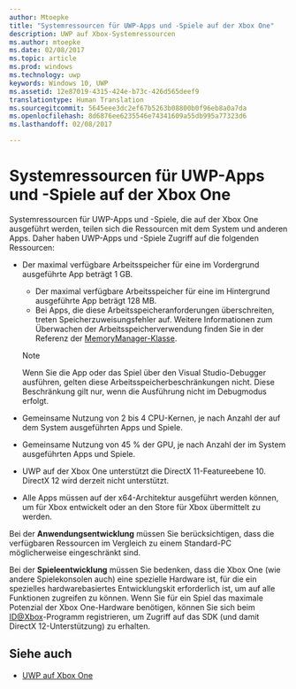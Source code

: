 ```yaml
---
author: Mtoepke
title: "Systemressourcen für UWP-Apps und -Spiele auf der Xbox One"
description: UWP auf Xbox-Systemressourcen
ms.author: mtoepke
ms.date: 02/08/2017
ms.topic: article
ms.prod: windows
ms.technology: uwp
keywords: Windows 10, UWP
ms.assetid: 12e87019-4315-424e-b73c-426d565deef9
translationtype: Human Translation
ms.sourcegitcommit: 5645eee3dc2ef67b5263b08800b0f96eb8a0a7da
ms.openlocfilehash: 8d6876ee6235546e74341609a55db995a77323d6
ms.lasthandoff: 02/08/2017

---
```


# <a name="system-resources-for-uwp-apps-and-games-on-xbox-one"></a>Systemressourcen für UWP-Apps und -Spiele auf der Xbox One

Systemressourcen für UWP-Apps und -Spiele, die auf der Xbox One ausgeführt werden, teilen sich die Ressourcen mit dem System und anderen Apps. Daher haben UWP-Apps und -Spiele Zugriff auf die folgenden Ressourcen:

* Der maximal verfügbare Arbeitsspeicher für eine im Vordergrund ausgeführte App beträgt 1 GB.
    * Der maximal verfügbare Arbeitsspeicher für eine im Hintergrund ausgeführte App beträgt 128 MB.
    * Bei Apps, die diese Arbeitsspeicheranforderungen überschreiten, treten Speicherzuweisungsfehler auf. Weitere Informationen zum Überwachen der Arbeitsspeicherverwendung finden Sie in der Referenz der [MemoryManager-Klasse](https://msdn.microsoft.com/library/windows/apps/windows.system.memorymanager.aspx).
    
    > [!NOTE]
    > Wenn Sie die App oder das Spiel über den Visual Studio-Debugger ausführen, gelten diese Arbeitsspeicherbeschränkungen nicht. Diese Beschränkung gilt nur, wenn die Ausführung nicht im Debugmodus erfolgt.

* Gemeinsame Nutzung von 2 bis 4 CPU-Kernen, je nach Anzahl der auf dem System ausgeführten Apps und Spiele.

* Gemeinsame Nutzung von 45 % der GPU, je nach Anzahl der im System ausgeführten Apps und Spiele.

* UWP auf der Xbox One unterstützt die DirectX 11-Featureebene 10. DirectX 12 wird derzeit nicht unterstützt.

* Alle Apps müssen auf der x64-Architektur ausgeführt werden können, um für Xbox entwickelt oder an den Store für Xbox übermittelt zu werden.  

Bei der **Anwendungsentwicklung** müssen Sie berücksichtigen, dass die verfügbaren Ressourcen im Vergleich zu einem Standard-PC möglicherweise eingeschränkt sind.

Bei der **Spieleentwicklung** müssen Sie bedenken, dass die Xbox One (wie andere Spielekonsolen auch) eine spezielle Hardware ist, für die ein spezielles hardwarebasiertes Entwicklungskit erforderlich ist, um auf alle Funktionen zugreifen zu können. Wenn Sie für ein Spiel das maximale Potenzial der Xbox One-Hardware benötigen, können Sie sich beim [ID@Xbox](http://www.xbox.com/Developers/id)-Programm registrieren, um Zugriff auf das SDK (und damit DirectX 12-Unterstützung) zu erhalten.

## <a name="see-also"></a>Siehe auch
- [UWP auf Xbox One](index.md)

